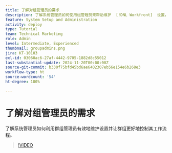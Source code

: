 ```yaml
---
title: 了解对组管理员的需求
description: 了解系统管理员如何使用组管理员来帮助维护  [!DNL Workfront]  设置，同时让各组对其工作有更多的控制权。
feature: System Setup and Administration
activity: deploy
type: Tutorial
team: Technical Marketing
role: Admin
level: Intermediate, Experienced
thumbnail: groupadmins.png
jira: KT-10103
exl-id: 03060ac6-27af-4442-9705-1882d8c55012
last-substantial-update: 2024-11-20T00:00:00Z
source-git-commit: b330f75bfd45bd6ae6402307eb56e154e6b268e3
workflow-type: ht
source-wordcount: '54'
ht-degree: 100%

---
```


# 了解对组管理员的需求

了解系统管理员如何利用群组管理员有效地维护设置并让群组更好地控制其工作流程。

>[!VIDEO](https://video.tv.adobe.com/v/3439333/?quality=12&learn=on&enablevpops&captions=chi_hans)


